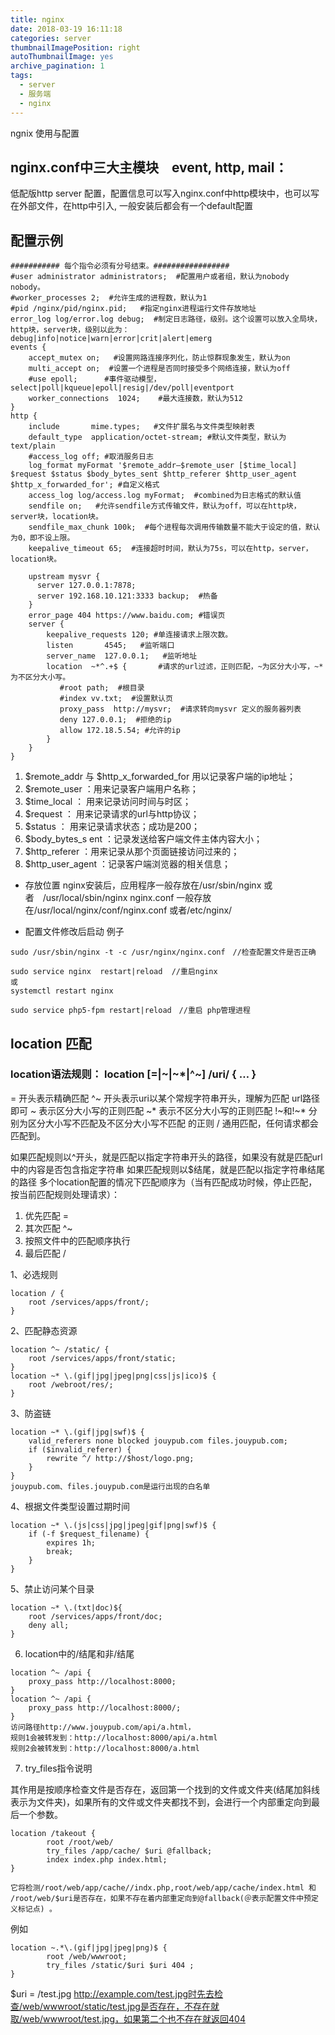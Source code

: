 ```yaml
---
title: nginx
date: 2018-03-19 16:11:18
categories: server
thumbnailImagePosition: right
autoThumbnailImage: yes
archive_pagination: 1
tags:
  - server
  - 服务端
  - nginx
---
```

ngnix 使用与配置
<!-- more-->

## nginx.conf中三大主模块　event, http, mail：
 低配版http server 配置，配置信息可以写入nginx.conf中http模块中，也可以写在外部文件，在http中引入,
 一般安装后都会有一个default配置

## 配置示例

```
########### 每个指令必须有分号结束。#################
#user administrator administrators;  #配置用户或者组，默认为nobody nobody。
#worker_processes 2;  #允许生成的进程数，默认为1
#pid /nginx/pid/nginx.pid;   #指定nginx进程运行文件存放地址
error_log log/error.log debug;  #制定日志路径，级别。这个设置可以放入全局块，http块，server块，级别以此为：debug|info|notice|warn|error|crit|alert|emerg
events {
    accept_mutex on;   #设置网路连接序列化，防止惊群现象发生，默认为on
    multi_accept on;  #设置一个进程是否同时接受多个网络连接，默认为off
    #use epoll;      #事件驱动模型，select|poll|kqueue|epoll|resig|/dev/poll|eventport
    worker_connections  1024;    #最大连接数，默认为512
}
http {
    include       mime.types;   #文件扩展名与文件类型映射表
    default_type  application/octet-stream; #默认文件类型，默认为text/plain
    #access_log off; #取消服务日志    
    log_format myFormat '$remote_addr–$remote_user [$time_local] $request $status $body_bytes_sent $http_referer $http_user_agent $http_x_forwarded_for'; #自定义格式
    access_log log/access.log myFormat;  #combined为日志格式的默认值
    sendfile on;   #允许sendfile方式传输文件，默认为off，可以在http块，server块，location块。
    sendfile_max_chunk 100k;  #每个进程每次调用传输数量不能大于设定的值，默认为0，即不设上限。
    keepalive_timeout 65;  #连接超时时间，默认为75s，可以在http，server，location块。

    upstream mysvr {   
      server 127.0.0.1:7878;
      server 192.168.10.121:3333 backup;  #热备
    }
    error_page 404 https://www.baidu.com; #错误页
    server {
        keepalive_requests 120; #单连接请求上限次数。
        listen       4545;   #监听端口
        server_name  127.0.0.1;   #监听地址       
        location  ~*^.+$ {       #请求的url过滤，正则匹配，~为区分大小写，~*为不区分大小写。
           #root path;  #根目录
           #index vv.txt;  #设置默认页
           proxy_pass  http://mysvr;  #请求转向mysvr 定义的服务器列表
           deny 127.0.0.1;  #拒绝的ip
           allow 172.18.5.54; #允许的ip           
        } 
    }
}
```
1. $remote_addr 与 $http_x_forwarded_for 用以记录客户端的ip地址；
2. $remote_user ：用来记录客户端用户名称；
3. $time_local ： 用来记录访问时间与时区；
4. $request ： 用来记录请求的url与http协议；
5. $status ： 用来记录请求状态；成功是200；
6. $body_bytes_s ent ：记录发送给客户端文件主体内容大小；
7. $http_referer ：用来记录从那个页面链接访问过来的；
8. $http_user_agent ：记录客户端浏览器的相关信息；

- 存放位置
nginx安装后，应用程序一般存放在/usr/sbin/nginx 或者　/usr/local/sbin/nginx
nginx.conf 一般存放在/usr/local/nginx/conf/nginx.conf 或者/etc/nginx/

- 配置文件修改后启动
例子
```
sudo /usr/sbin/nginx -t -c /usr/nginx/nginx.conf　//检查配置文件是否正确

sudo service nginx  restart|reload  //重启nginx
或
systemctl restart nginx 

sudo service php5-fpm restart|reload　//重启 php管理进程
```

## location 匹配

### location语法规则： location [=|~|~*|^~] /uri/ { … }

= 开头表示精确匹配
^~ 开头表示uri以某个常规字符串开头，理解为匹配 url路径即可
~ 表示区分大小写的正则匹配
~* 表示不区分大小写的正则匹配
!~和!~* 分别为区分大小写不匹配及不区分大小写不匹配 的正则
/ 通用匹配，任何请求都会匹配到。

如果匹配规则以^开头，就是匹配以指定字符串开头的路径，如果没有就是匹配url中的内容是否包含指定字符串
如果匹配规则以$结尾，就是匹配以指定字符串结尾的路径
多个location配置的情况下匹配顺序为（当有匹配成功时候，停止匹配，按当前匹配规则处理请求）：

1. 优先匹配 =
2. 其次匹配 ^~
3. 按照文件中的匹配顺序执行
4. 最后匹配 /

1、必选规则

```
location / {
    root /services/apps/front/;
}
```

2、匹配静态资源

```
location ^~ /static/ {
    root /services/apps/front/static;
}
location ~* \.(gif|jpg|jpeg|png|css|js|ico)$ {
    root /webroot/res/;
}
```

3、防盗链

```
location ~* \.(gif|jpg|swf)$ {
    valid_referers none blocked jouypub.com files.jouypub.com;
    if ($invalid_referer) {
        rewrite ^/ http://$host/logo.png;
    }
}
jouypub.com、files.jouypub.com是运行出现的白名单
```

4、根据文件类型设置过期时间

```
location ~* \.(js|css|jpg|jpeg|gif|png|swf)$ {
    if (-f $request_filename) {
        expires 1h;
        break;
    }
}
```

5、禁止访问某个目录

```
location ~* \.(txt|doc)${
    root /services/apps/front/doc;
    deny all;
}
```

6. location中的/结尾和非/结尾

```
location ^~ /api {
    proxy_pass http://localhost:8000;
}
location ^~ /api {
    proxy_pass http://localhost:8000/;
}
访问路径http://www.jouypub.com/api/a.html，
规则1会被转发到：http://localhost:8000/api/a.html
规则2会被转发到：http://localhost:8000/a.html
```

7. try_files指令说明

其作用是按顺序检查文件是否存在，返回第一个找到的文件或文件夹(结尾加斜线表示为文件夹)，如果所有的文件或文件夹都找不到，会进行一个内部重定向到最后一个参数。

```
location /takeout {
        root /root/web/
        try_files /app/cache/ $uri @fallback; 
        index index.php index.html;
}

它将检测/root/web/app/cache//indx.php,root/web/app/cache/index.html 和 /root/web/$uri是否存在，如果不存在着内部重定向到@fallback(＠表示配置文件中预定义标记点) 。
```

例如 

```
location ~.*\.(gif|jpg|jpeg|png)$ {
        root /web/wwwroot;
        try_files /static/$uri $uri 404 ;
}
```
$uri = /test.jpg
http://example.com/test.jpg时先去检查/web/wwwroot/static/test.jpg是否存在，不存在就取/web/wwwroot/test.jpg，如果第二个也不存在就返回404